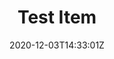 ---
title: Test Item
date: 2020-12-03T14:33:01Z
summary: This is quick summary
description: |-
  This is a longer description

  # Header

  * list1
  * list2
  * list3

  ## Header smaller

  1. list1
  2. list2
  3. list3

  ![Some image in content](/img/screenshot-2020-11-28-at-01.47.39.jpg)
detail: >-
  This is some details




  # Header


  * list1

  * list2

  * list3


  ## Header smaller


  1. list1

  2. list2

  3. list3


  [A link](https://alexandermorton.co.uk)


  ![Some image in the content](/img/screenshot-2020-11-28-at-01.47.39.jpg "This is the image in the content")
images:
  - image: /img/test/dino0.jpg
    alt: "Example image crochet"
  - image: /img/test/dino1.jpg
    alt: "Example image crochet"
  - image: /img/test/dino2.jpg
    alt: "Example image crochet"
material:
  - text: material 0
    link: https://alexandermorton.co.uk
  - text: material 1
  - text: This is a long description of material needed. More more more more more more more more
tags:
  - sock
  - adult
categories:
  - crochet
---